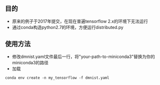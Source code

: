 ## 目的
* 原来的例子于2017年提交，在现在普遍tensorflow 2.x的环境下无法运行
* 通过conda构造python2.7的环境，方便运行distributed.py

## 使用方法
* 修改dmnist.yaml文件最后一行，将"your-path-to-miniconda3"替换为你的miniconda3的路径
* 加载
```
conda env create -n my_tensorflow -f dmnist.yaml
```
